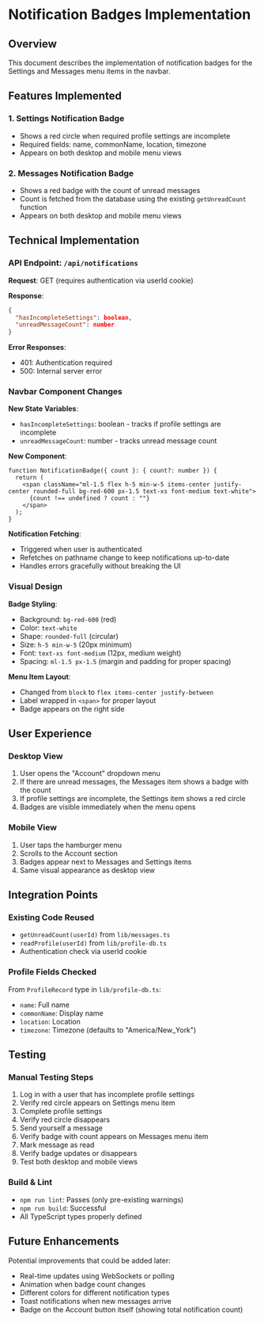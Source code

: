 # Notification Badges Implementation

## Overview
This document describes the implementation of notification badges for the Settings and Messages menu items in the navbar.

## Features Implemented

### 1. Settings Notification Badge
- Shows a red circle when required profile settings are incomplete
- Required fields: name, commonName, location, timezone
- Appears on both desktop and mobile menu views

### 2. Messages Notification Badge  
- Shows a red badge with the count of unread messages
- Count is fetched from the database using the existing `getUnreadCount` function
- Appears on both desktop and mobile menu views

## Technical Implementation

### API Endpoint: `/api/notifications`

**Request**: GET (requires authentication via userId cookie)

**Response**:
```json
{
  "hasIncompleteSettings": boolean,
  "unreadMessageCount": number
}
```

**Error Responses**:
- 401: Authentication required
- 500: Internal server error

### Navbar Component Changes

**New State Variables**:
- `hasIncompleteSettings`: boolean - tracks if profile settings are incomplete
- `unreadMessageCount`: number - tracks unread message count

**New Component**:
```tsx
function NotificationBadge({ count }: { count?: number }) {
  return (
    <span className="ml-1.5 flex h-5 min-w-5 items-center justify-center rounded-full bg-red-600 px-1.5 text-xs font-medium text-white">
      {count !== undefined ? count : ""}
    </span>
  );
}
```

**Notification Fetching**:
- Triggered when user is authenticated
- Refetches on pathname change to keep notifications up-to-date
- Handles errors gracefully without breaking the UI

### Visual Design

**Badge Styling**:
- Background: `bg-red-600` (red)
- Color: `text-white`
- Shape: `rounded-full` (circular)
- Size: `h-5 min-w-5` (20px minimum)
- Font: `text-xs font-medium` (12px, medium weight)
- Spacing: `ml-1.5 px-1.5` (margin and padding for proper spacing)

**Menu Item Layout**:
- Changed from `block` to `flex items-center justify-between`
- Label wrapped in `<span>` for proper layout
- Badge appears on the right side

## User Experience

### Desktop View
1. User opens the "Account" dropdown menu
2. If there are unread messages, the Messages item shows a badge with the count
3. If profile settings are incomplete, the Settings item shows a red circle
4. Badges are visible immediately when the menu opens

### Mobile View  
1. User taps the hamburger menu
2. Scrolls to the Account section
3. Badges appear next to Messages and Settings items
4. Same visual appearance as desktop view

## Integration Points

### Existing Code Reused
- `getUnreadCount(userId)` from `lib/messages.ts`
- `readProfile(userId)` from `lib/profile-db.ts`
- Authentication check via userId cookie

### Profile Fields Checked
From `ProfileRecord` type in `lib/profile-db.ts`:
- `name`: Full name
- `commonName`: Display name
- `location`: Location  
- `timezone`: Timezone (defaults to "America/New_York")

## Testing

### Manual Testing Steps
1. Log in with a user that has incomplete profile settings
2. Verify red circle appears on Settings menu item
3. Complete profile settings
4. Verify red circle disappears
5. Send yourself a message
6. Verify badge with count appears on Messages menu item
7. Mark message as read
8. Verify badge updates or disappears
9. Test both desktop and mobile views

### Build & Lint
- `npm run lint`: Passes (only pre-existing warnings)
- `npm run build`: Successful
- All TypeScript types properly defined

## Future Enhancements

Potential improvements that could be added later:
- Real-time updates using WebSockets or polling
- Animation when badge count changes
- Different colors for different notification types
- Toast notifications when new messages arrive
- Badge on the Account button itself (showing total notification count)
